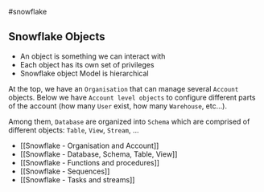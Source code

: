 #snowflake

## Snowflake Objects

- An object is something we can interact with
- Each object has its own set of privileges
- Snowflake object Model is hierarchical

At the top, we have an `Organisation` that can manage several `Account` objects.
Below we have `Account level objects` to configure different parts of the account (how many `User` exist, how many `Warehouse`, etc...).

Among them, `Database` are organized into `Schema` which are comprised of different objects: `Table`, `View`, `Stream`, ...

- [[Snowflake - Organisation and Account]]
- [[Snowflake - Database, Schema, Table, View]]
- [[Snowflake - Functions and procedures]]
- [[Snowflake - Sequences]]
- [[Snowflake - Tasks and streams]]
